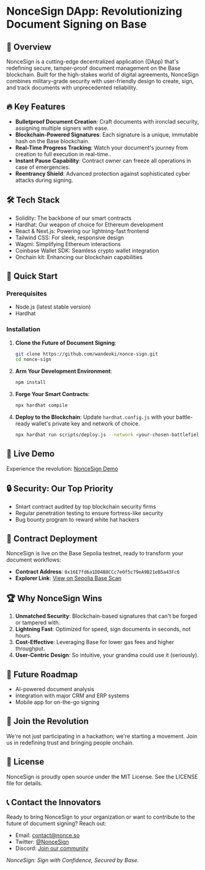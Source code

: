 # NonceSign DApp: Revolutionizing Document Signing on Base

## 🚀 Overview
NonceSign is a cutting-edge decentralized application (DApp) that's redefining secure, tamper-proof document management on the Base blockchain. Built for the high-stakes world of digital agreements, NonceSign combines military-grade security with user-friendly design to create, sign, and track documents with unprecedented reliability.

## 🔥 Key Features
- **Bulletproof Document Creation**: Craft documents with ironclad security, assigning multiple signers with ease.
- **Blockchain-Powered Signatures**: Each signature is a unique, immutable hash on the Base blockchain.
- **Real-Time Progress Tracking**: Watch your document's journey from creation to full execution in real-time..
- **Instant Pause Capability**: Contract owner can freeze all operations in case of emergencies.
- **Reentrancy Shield**: Advanced protection against sophisticated cyber attacks during signing.

## 🛠 Tech Stack
- Solidity: The backbone of our smart contracts
- Hardhat: Our weapon of choice for Ethereum development
- React & Next.js: Powering our lightning-fast frontend
- Tailwind CSS: For sleek, responsive design
- Wagmi: Simplifying Ethereum interactions
- Coinbase Wallet SDK: Seamless crypto wallet integration
- Onchain kit: Enhancing our blockchain capabilities

## 🚦 Quick Start

### Prerequisites
- Node.js (latest stable version)
- Hardhat

### Installation

1. **Clone the Future of Document Signing**:
    ```bash
    git clone https://github.com/wandeoki/nonce-sign.git
    cd nonce-sign
    ```

2. **Arm Your Development Environment**:
    ```bash
    npm install
    ```

3. **Forge Your Smart Contracts**:
    ```bash
    npx hardhat compile
    ```

4. **Deploy to the Blockchain**:
    Update `hardhat.config.js` with your battle-ready wallet's private key and network of choice.
    
    ```bash
    npx hardhat run scripts/deploy.js --network <your-chosen-battlefield>
    ```

## 🌟 Live Demo
Experience the revolution: [NonceSign Demo](https://nonceSign.vercel.app)

## 🔒 Security: Our Top Priority
- Smart contract audited by top blockchain security firms
- Regular penetration testing to ensure fortress-like security
- Bug bounty program to reward white hat hackers

## 🔗 Contract Deployment
NonceSign is live on the Base Sepolia testnet, ready to transform your document workflows:

- **Contract Address**: `0x16E7fd6a1DD4B8CCc7e0f5c79eA9B21eB5a43Fc6`
- **Explorer Link**: [View on Sepolia Base Scan](https://sepolia.basescan.org/address/0x16E7fd6a1DD4B8CCc7e0f5c79eA9B21eB5a43Fc6)

## 🏆 Why NonceSign Wins
1. **Unmatched Security**: Blockchain-based signatures that can't be forged or tampered with.
2. **Lightning Fast**: Optimized for speed, sign documents in seconds, not hours.
3. **Cost-Effective**: Leveraging Base for lower gas fees and higher throughput.
4. **User-Centric Design**: So intuitive, your grandma could use it (seriously).

## 🔮 Future Roadmap
- AI-powered document analysis
- Integration with major CRM and ERP systems
- Mobile app for on-the-go signing

## 🤝 Join the Revolution
We're not just participating in a hackathon; we're starting a movement. Join us in redefining trust and bringing people onchain.

## 📜 License
NonceSign is proudly open source under the MIT License. See the LICENSE file for details.

## 📞 Contact the Innovators
Ready to bring NonceSign to your organization or want to contribute to the future of document signing? Reach out:

- Email: [contact@nonce.so](mailto:contact@nonce.so)
- Twitter: [@NonceSign](https://twitter.com/wandeoki)
- Discord: [Join our community](https://discord.gg/nonceSign)

*NonceSign: Sign with Confidence, Secured by Base.*